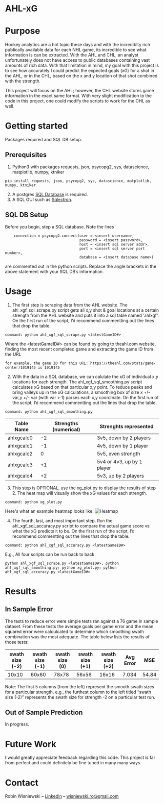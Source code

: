 ﻿# AHL-xG

# Purpose
Hockey analytics are a hot topic these days and with the incrediblty rich publically available data for each NHL game, its incredible to see what information is can be extracted. With the AHL and CHL, an analyst unfortunately does not have access to public databases containing vast amounts of rich data. With that limitation in mind, my goal with this project is to see how accurately I could predict the expected goals (xG) for a shot in the AHL, or in the CHL, based on the x and y location of that shot combined with the strength. 

This project will focus on the AHL; however, the CHL website stores game information in the exact same format. With very slight modification to the code in this project, one could modify the scripts to work for the CHL as well.

# Getting started

Packages required and SQL DB setup.

## Prerequisites 

1. Python3 with packages requests, json, psycopg2, sys, datascience, matplotlib, numpy, ktniker
```
pip install requests, json, psycopg2, sys, datascience, matplotlib, numpy, ktniker
```
2. A postgres [SQL Database](https://www.postgresql.org/download/linux/) is required.
3. A SQL GUI such as [Sqlectron](https://sqlectron.github.io/).

## SQL DB Setup

Before you begin, step a SQL database. Note the lines 
```
    connection = psycopg2.connect(user = <insert username>,
                                  password = <insert password>,
                                  host = <insert sql server addr>,
                                  port = <insert sql server port number>,
                                  database = <insert database name>)
```
are commented out in the python scripts. Replace the angle brackets in the above statement with your SQL DB’s information.

# Usage

1. The first step is scraping data from the AHL website.
The ahl_xgf_sql_scrape.py script gets all x,y shot & goal locations at a certain strength from the AHL website and puts it into a sql table named 'ahlxgf'. On the first run of the script, I’d recommend commentting out the lines that drop the table.
```
command: python ahl_xgf_sql_scrape.py <latestGameID#>
```
Where the <latestGameID#> can be found by going to theahl.com website, finding the most recent completed game and extracting the game ID from the URL
```
for example, the game ID for this URL: https://theahl.com/stats/game-center/1019145 is 1019145
```

2. With the data in a SQL database, we can calulate the xG of individual x,y locations for each strength. The ahl_xgf_sql_smoothing.py script calculates xG based on that particular x,y point. To reduce peaks and bring valleys up in the xG calculations, a smoothing box of size x +/- var,y +/- var (with var > 1) parses each x,y coordinate. On the first run of the script, I’d recommend commentting out the lines that drop the table.
```
command: python ahl_xgf_sql_smoothing.py
```
| Table Name    | Strengths (numerical) | Strenghts represented |
| ------------- | --- | --------------------- |
| ahlxgcalc0   | -2 | 3v5, down by 2 players  |
| ahlxgcalc1   | -1 | 4v5, down by 1 player |
| ahlxgcalc2   | 0 | 5v5, even strength  |
| ahlxgcalc3   | +1 | 5v4 or 4v3, up by 1 player |
| ahlxgcalc4   | +2 | 5v3, up by 2 players  |

3. This step is OPTIONAL, use the xg_plot.py to display the results of step 2. The heat map will visually show the xG values for each strength. 
```
command: python xg_plot.py
```
Here's what an example heatmap looks like:
![Heatmap](https://i.imgur.com/wwf9Zyf.png)

4. The fourth, last, and most important step. Run the ahl_xgf_sql_accuracy.py script to compare the actual game score vs what the xG predicts it to be. On the first run of the script, I’d recommend commentting out the lines that drop the table.
```
command: python ahl_xgf_sql_accuracy.py <latestGameID#>
```
E.g., All four scripts can be run back to back
```
python ahl_xgf_sql_scrape.py <latestGameID#>; python ahl_xgf_sql_smoothing.py; python xg_plot.py; python ahl_xgf_sql_accuracy.py <latestGameID#>
```

# Results

## In Sample Error

The tests to reduce error were simple tests ran against a 76 game in sample dataset. From these tests the average goals per game error and the mean squared error were calculcated to determine which smoothing swath combination was the most adequate. The table below lists the results of those tests:

| swath size (-2) | swath size (-1) | swath size (0) | swath size (+1) | swath size (+2) |Avg Error | MSE |
| ---- | --------- | ---------- | --------- | ---------- | ---------- | --------- |
| 10x10 | 60x60 | 78x78 | 56x56 | 16x16 | 7.034 | 54.84 |


Note: The first 5 columns (from the left) represent the smooth swath sizes for a particular strength. e.g., the furthest column to the left titled “swath size (-2)” represents the swath size for strength -2 on a particular test run.

## Out of Sample Prediction

In progress.

# Future Work

I would greatly appreciate feedback regarding this code. This project is far from perfect and could definitely be fine tuned in many many ways. 

# Contact

Robin Wisniewski – [LinkedIn](https://www.linkedin.com/in/robin-wisniewski/) –  [wisniewski.ro@gmail.com](mailto:wisniewski.ro@gmail.com)
